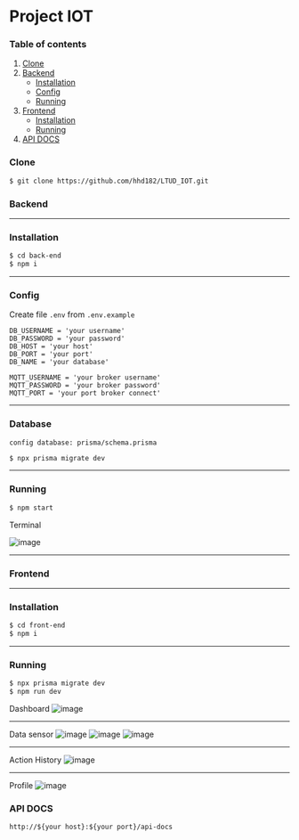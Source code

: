 # Project IOT
### Table of contents

1. [Clone](#clone)
2. [Backend](#backend)
    - [Installation](#installation)
    - [Config](#config)
    - [Running](#running)
3. [Frontend](#frontend)
    - [Installation](#installation-1)
    - [Running](#running-1)
4. [API DOCS](#api-docs)
### Clone

```bash
$ git clone https://github.com/hhd182/LTUD_IOT.git
```

### Backend

---
### Installation
```bash
$ cd back-end
$ npm i
```
---
### Config
Create file `.env` from `.env.example`
```
DB_USERNAME = 'your username'
DB_PASSWORD = 'your password'
DB_HOST = 'your host'
DB_PORT = 'your port'
DB_NAME = 'your database'

MQTT_USERNAME = 'your broker username'
MQTT_PASSWORD = 'your broker password'
MQTT_PORT = 'your port broker connect'
```

---
### Database
```
config database: prisma/schema.prisma
```
```bash
$ npx prisma migrate dev
```

---
### Running
```bash
$ npm start
```
Terminal

![image](https://github.com/hhd182/LTUD_IOT/assets/82596802/6a6e53ad-983e-49cb-b594-cac56e31eeeb)

---

### Frontend

---
### Installation
```bash
$ cd front-end
$ npm i
```

---
### Running
```bash
$ npx prisma migrate dev
$ npm run dev
```
Dashboard
![image](https://github.com/hhd182/LTUD_IOT/assets/82596802/8e166dca-bfdd-4bb5-81e0-94ddc734b072)

---
Data sensor
![image](https://github.com/hhd182/LTUD_IOT/assets/82596802/a703cfd2-d849-45cc-a8b8-3eef9eee34bc)
![image](https://github.com/hhd182/LTUD_IOT/assets/82596802/b7be26d4-66d6-47d0-ae8f-467af3f6dc8b)
![image](https://github.com/hhd182/LTUD_IOT/assets/82596802/311b6c31-ce4e-4520-928b-1e5898a24f55)

---
Action History
![image](https://github.com/hhd182/LTUD_IOT/assets/82596802/5c2138be-be17-4ff8-9bd0-38bdb1d0598b)

---
Profile
![image](https://github.com/hhd182/LTUD_IOT/assets/82596802/1541b07d-52c7-4d99-9da9-b160fc93be88)


### API DOCS
```
http://${your host}:${your port}/api-docs
```
